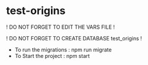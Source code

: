 # test-origins

! DO NOT FORGET TO EDIT THE VARS FILE !

! DO NOT FORGET TO CREATE DATABASE test_origins !

- To run the migrations : npm run migrate
- To Start the project : npm start
